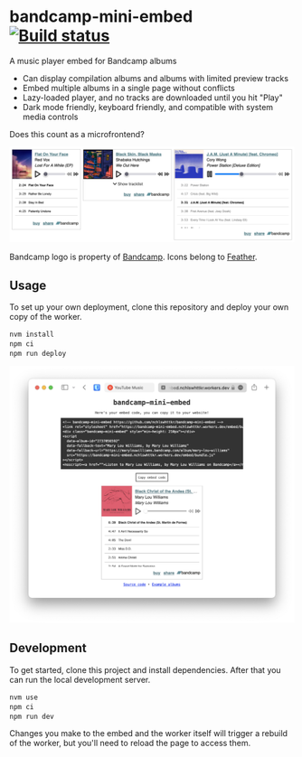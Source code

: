 # bandcamp-mini-embed [![Build status](https://badge.buildkite.com/c9d12772c3dff90c2d53ae333d2dd73eda7a384ae3a9d02bdd.svg?branch=main)](https://buildkite.com/nchlswhttkr/bandcamp-mini-embed)

A music player embed for Bandcamp albums

- Can display compilation albums and albums with limited preview tracks
- Embed multiple albums in a single page without conflicts
- Lazy-loaded player, and no tracks are downloaded until you hit "Play"
- Dark mode friendly, keyboard friendly, and compatible with system media controls

Does this count as a microfrontend?

![Three music players sit side by side - each player shows an album cover, details about the current song, music controls, and a list of tracks](./screenshots/albums.png)

Bandcamp logo is property of [Bandcamp](https://bandcamp.com). Icons belong to [Feather](https://feathericons.com/).

## Usage

To set up your own deployment, clone this repository and deploy your own copy of the worker.

```sh
nvm install
npm ci
npm run deploy
```

![A preview embed, alongside a code block containing this embed's code](./screenshots/generate-embed.png)

## Development

To get started, clone this project and install dependencies. After that you can run the local development server.

```sh
nvm use
npm ci
npm run dev
```

Changes you make to the embed and the worker itself will trigger a rebuild of the worker, but you'll need to reload the page to access them.
